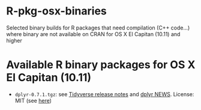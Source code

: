 # R-pkg-osx-binaries
Selected binary builds for R packages that need compilation (C++ code...) where binary are not available on CRAN for OS X El Capitan (10.11) and higher

# Available R binary packages for OS X El Capitan (10.11)
- `dplyr-0.7.1.tgz`: see [Tidyverse release notes](https://github.com/tidyverse/dplyr/releases) and [dplyr NEWS](https://github.com/tidyverse/dplyr/blob/master/NEWS.md). License: MIT (see [here](https://github.com/tidyverse/dplyr/blob/master/LICENSE.md))
